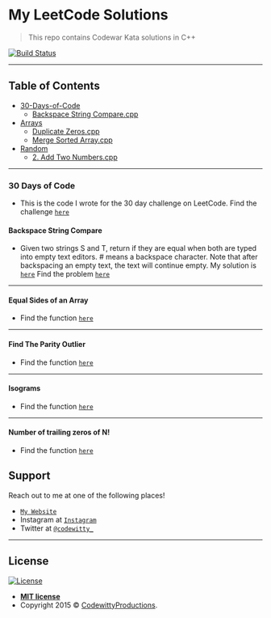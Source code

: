 # My LeetCode Solutions

> This repo contains Codewar Kata solutions in C++


[![Build Status](http://img.shields.io/travis/badges/badgerbadgerbadger.svg?style=flat-square)](https://travis-ci.org/badges/badgerbadgerbadger)

---

## Table of Contents 


- [30-Days-of-Code](#30-days-of-code)
	* [Backspace String Compare.cpp](#backspace-string-compare)
- [Arrays](#arrays)
	* [Duplicate Zeros.cpp](#duplicate-zeroes)
	* [Merge Sorted Array.cpp](#merge-sorted-array)
- [Random](#random)
	* [2. Add Two Numbers.cpp](#add-two-numbers)

---

### 30 Days of Code
- This is the code I wrote for the 30 day challenge on LeetCode. Find the challenge <a href="https://leetcode.com/explore/challenge/card/30-day-leetcoding-challenge/" target="_blank">`here`</a>

#### Backspace String Compare
- Given two strings S and T, return if they are equal when both are typed into empty text editors. # means a backspace character.
	Note that after backspacing an empty text, the text will continue empty.
My solution is <a href="https://github.com/codewitty/LeetCode/blob/master/30-day-leetcoding-challenge/Backspace%20String%20Compare.cpp/" target="_blank">`here`</a>
Find the problem <a href="https://leetcode.com/explore/featured/card/fun-with-arrays/525/inserting-items-into-an-array/3245/" target="_blank">`here`</a>

---

#### Equal Sides of an Array
- Find the function <a href="https://github.com/codewitty/CodeWars/blob/master/Equal%20Sides%20Of%20An%20Array.cpp/" target="_blank">`here`</a>

---

#### Find The Parity Outlier
- Find the function <a href="https://github.com/codewitty/CodeWars/blob/master/Find%20The%20Parity%20Outlier.cpp/" target="_blank">`here`</a>

---

#### Isograms
- Find the function <a href="https://github.com/codewitty/CodeWars/blob/master/Isograms.cpp/" target="_blank">`here`</a>

---

#### Number of trailing zeros of N!
- Find the function <a href="https://github.com/codewitty/CodeWars/blob/master/Number%20of%20trailing%20zeros%20of%20N!.cpp/" target="_blank">`here`</a>

## Support

Reach out to me at one of the following places!

- <a href="https://codewitty.github.io/resume/" target="_blank">`My Website`</a>
- Instagram at <a href="https://www.instagram.com/drawntowildplaces/" target="_blank">`Instagram`</a>
- Twitter at <a href="https://twitter.com/codewitty_" target="_blank">`@codewitty_`</a>

---

## License

[![License](http://img.shields.io/:license-mit-blue.svg?style=flat-square)](http://badges.mit-license.org)

- **[MIT license](http://opensource.org/licenses/mit-license.php)**
- Copyright 2015 © <a href="https://codewitty.github.io/resume/" target="_blank">CodewittyProductions</a>.
